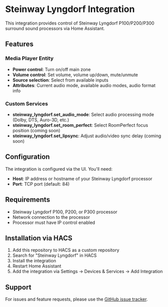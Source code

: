# Steinway Lyngdorf Integration

This integration provides control of Steinway Lyngdorf P100/P200/P300 surround sound processors via Home Assistant.

## Features

### Media Player Entity
- **Power control**: Turn on/off main zone
- **Volume control**: Set volume, volume up/down, mute/unmute
- **Source selection**: Select from available inputs
- **Attributes**: Current audio mode, available audio modes, audio format info

### Custom Services
- **steinway_lyngdorf.set_audio_mode**: Select audio processing mode (Dolby, DTS, Auro-3D, etc.)
- **steinway_lyngdorf.set_room_perfect**: Select RoomPerfect focus position (coming soon)
- **steinway_lyngdorf.set_lipsync**: Adjust audio/video sync delay (coming soon)

## Configuration

The integration is configured via the UI. You'll need:
- **Host**: IP address or hostname of your Steinway Lyngdorf processor
- **Port**: TCP port (default: 84)

## Requirements
- Steinway Lyngdorf P100, P200, or P300 processor
- Network connection to the processor
- Processor must have IP control enabled

## Installation via HACS

1. Add this repository to HACS as a custom repository
2. Search for "Steinway Lyngdorf" in HACS
3. Install the integration
4. Restart Home Assistant
5. Add the integration via Settings → Devices & Services → Add Integration

## Support

For issues and feature requests, please use the [GitHub issue tracker](https://github.com/siegeld/steinway-p100/issues).